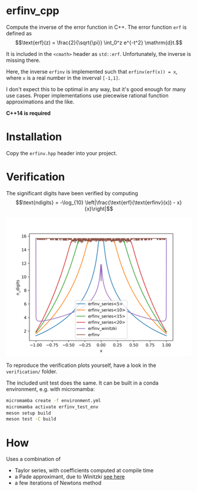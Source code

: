 # erfinv_cpp
Compute the inverse of the error function in C++.
The error function `erf` is defined as
$$\text{erf}(z) = \frac{2}{\sqrt{\pi}} \int_0^z e^{-t^2} \mathrm{d}t.$$

It is included in the `<cmath>` header as `std::erf`. Unfortunately, the inverse is missing there.

Here, the inverse `erfinv` is implemented such that
`erfinv(erf(x)) = x`, where `x` is a real number in the inverval `[-1,1]`.

I don't expect this to be optimal in any way, but it's good enough for many use cases. Proper implementations use piecewise rational function approximations and the like.

__C++14 is required__

# Installation
Copy the `erfinv.hpp` header into your project.

# Verification
The significant digits have been verified by computing 
$$\text{ndigits} = -\log_{10} \left|\frac{\text{erf}(\text{erfinv}(x)) - x}{x}\right|$$

![img](res/n_digits.png)

To reproduce the verification plots yourself, have a look in the `verification/` folder.

The included unit test does the same. It can be built in a conda environment, e.g. with micromamba:

```bash
micromamba create -f environment.yml
micromamba activate erfinv_test_env
meson setup build
meson test -C build
```

# How
Uses a combination of
- Taylor series, with coefficients computed at compile time
- a Pade approximant, due to Winitzki [see here](https://www.academia.edu/9730974/A_handy_approximation_for_the_error_function_and_its_inverse)
- a few iterations of Newtons method
